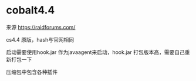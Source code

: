 # cobalt4.4
来源 https://raidforums.com/ 

cs4.4 原版，hash与官网相同

启动需要使用hook.jar 作为javaagent来启动，hook.jar 打包版本高，需要自己重新打包一下

压缩包中包含各种插件
